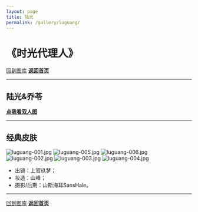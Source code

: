 ```yaml
---
layout: page
title: 陆光
permalink: /gallery/luguang/
---
```


<haed>
    <link rel="stylesheet" href="../../css/gallery.css">
</haed>

# 《时光代理人》

[回到图库](../)
[**返回首页**](https://www.jumern.com/)

---

## 陆光&乔苓

[**点我看双人图**](./qiaoling)

---

## 经典皮肤

<div class="vertical">
    <img src="https://image.hokubu.cn/i/2024/11/18/673ae921145a4.jpg" alt="luguang-001.jpg" title="luguang-001.jpg" />
    <img src="https://image.hokubu.cn/i/2024/11/18/673ae91f857ed.jpg" alt="luguang-005.jpg" title="luguang-005.jpg" />
    <img src="https://image.hokubu.cn/i/2024/11/18/673ae92004219.jpg" alt="luguang-006.jpg" title="luguang-006.jpg" />
</div>

<div class="horizontal">
    <img src="https://image.hokubu.cn/i/2024/11/18/673ae91f9d2bf.jpg" alt="luguang-002.jpg" title="luguang-002.jpg" />
    <img src="https://image.hokubu.cn/i/2024/11/18/673ae920e7432.jpg" alt="luguang-003.jpg" title="luguang-003.jpg" />
    <img src="https://image.hokubu.cn/i/2024/11/18/673ae91fa3429.jpg" alt="luguang-004.jpg" title="luguang-004.jpg" />
</div>

- 出镜：上官玖梦；
- 妆造：山峰；
- 摄影/后期：山斯海耳SansHale。

---

[回到图库](../)
[**返回首页**](https://www.jumern.com/)